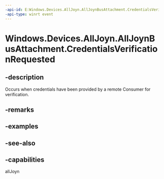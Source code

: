 ----api-id: E:Windows.Devices.AllJoyn.AllJoynBusAttachment.CredentialsVerificationRequested
-api-type: winrt event
---<!-- Event syntaxpublic event Windows.Foundation.TypedEventHandler CredentialsVerificationRequested<Windows.Devices.AllJoyn.AllJoynBusAttachment,  Windows.Devices.AllJoyn.AllJoynCredentialsVerificationRequestedEventArgs>--># Windows.Devices.AllJoyn.AllJoynBusAttachment.CredentialsVerificationRequested## -descriptionOccurs when credentials have been provided by a remote Consumer for verification.## -remarks## -examples## -see-also## -capabilitiesallJoyn